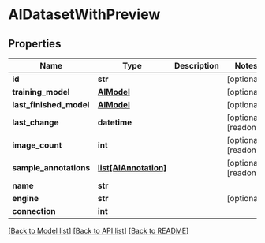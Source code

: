 # AIDatasetWithPreview

## Properties

Name | Type | Description | Notes
------------ | ------------- | ------------- | -------------
**id** | **str** |  | [optional] 
**training_model** | [**AIModel**](AIModel.md) |  | [optional] 
**last_finished_model** | [**AIModel**](AIModel.md) |  | [optional] 
**last_change** | **datetime** |  | [optional] [readonly] 
**image_count** | **int** |  | [optional] [readonly] 
**sample_annotations** | [**list[AIAnnotation]**](AIAnnotation.md) |  | [optional] [readonly] 
**name** | **str** |  | 
**engine** | **str** |  | [optional] 
**connection** | **int** |  | 

[[Back to Model list]](../#documentation-for-models) [[Back to API list]](../#documentation-for-api-endpoints) [[Back to README]](../)


